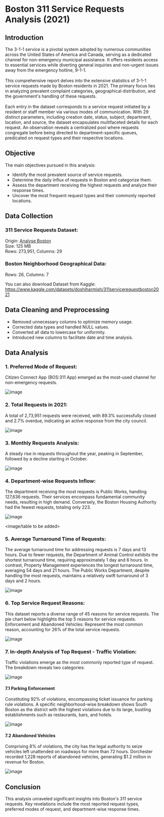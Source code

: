 # Boston 311 Service Requests Analysis (2021)
## Introduction
The 3-1-1 service is a pivotal system adopted by numerous communities across the United States of America and Canada, serving as a dedicated channel for non-emergency municipal assistance. It offers residents access to essential services while diverting general inquiries and non-urgent issues away from the emergency hotline, 9-1-1.<br><br>
This comprehensive report delves into the extensive statistics of 3-1-1 service requests made by Boston residents in 2021. The primary focus lies in analyzing prevalent complaint categories, geographical distribution, and the government's handling of these requests.<br><br>
Each entry in the dataset corresponds to a service request initiated by a resident or staff member via various modes of communication. With 29 distinct parameters, including creation date, status, subject, department, location, and source, the dataset encapsulates multifaceted details for each request. An observation reveals a centralized pool where requests congregate before being directed to department-specific queues, predicated on request types and their respective locations.

## Objective
The main objectives pursued in this analysis:
- Identify the most prevalent source of service requests.
- Determine the daily influx of requests in Boston and categorize them.
- Assess the department receiving the highest requests and analyze their response times.
- Uncover the most frequent request types and their commonly reported locations.

## Data Collection
### 311 Service Requests Dataset:
Origin: <a href = 'https://data.boston.gov/dataset/311-service-requests/resource/f53ebccd-bc61-49f9-83db-625f209c95f5'> Analyse Boston </a><br>
Size: 125 MB<br>
Rows: 273,951, Columns: 29<br>
### Boston Neighborhood Geographical Data:
Rows: 26, Columns: 7

You can also download Dataset from Kaggle: https://www.kaggle.com/datasets/doshiharmish/311servicerequestboston2021


## Data Cleaning and Preprocessing
- Removed unnecessary columns to optimize memory usage.
- Corrected data types and handled NULL values.
- Converted all data to lowercase for uniformity.
- Introduced new columns to facilitate date and time analysis.

## Data Analysis

### **1. Preferred Mode of Request:**
Citizen Connect App (BOS:311 App) emerged as the most-used channel for non-emergency requests.

![image](https://github.com/doshiharmish/311-ServiceRequest-Boston-2021-/assets/16878994/5fef5a09-cc6a-45c3-9941-ef468c0d8a1b)


### **2. Total Requests in 2021:**
A total of 2,73,951 requests were received, with 89.3% successfully closed and 2.7% overdue, indicating an active response from the city council.

![image](https://github.com/doshiharmish/311-ServiceRequest-Boston-2021-/assets/16878994/45533771-9e73-4ea2-abfb-7259e6d0149c)


### **3. Monthly Requests Analysis:**
A steady rise in requests throughout the year, peaking in September, followed by a decline starting in October.


![image](https://github.com/doshiharmish/311-ServiceRequest-Boston-2021-/assets/16878994/d1ab844c-4d84-48e7-a8ad-68225f571268)


### **4. Department-wise Requests Inflow:**
The department receiving the most requests is Public Works, handling 127,636 requests. Their services encompass fundamental community needs, resulting in high demand. Conversely, the Boston Housing Authority had the fewest requests, totaling only 223.

![image](https://github.com/doshiharmish/311-ServiceRequest-Boston-2021-/assets/16878994/a0a9c1a8-99f4-4b6a-9939-9fa5e99ee760)


<image/table to be added>

### **5. Average Turnaround Time of Requests:**
The average turnaround time for addressing requests is 7 days and 13 hours. Due to fewer requests, the Department of Animal Control exhibits the shortest turnaround time, requiring approximately 1 day and 6 hours. In contrast, Property Management experiences the longest turnaround time, averaging 54 days and 21 hours. The Public Works Department, despite handling the most requests, maintains a relatively swift turnaround of 3 days and 2 hours.

![image](https://github.com/doshiharmish/311-ServiceRequest-Boston-2021-/assets/16878994/1748a753-1750-42d0-b338-5d0894ae3f2f)

### **6. Top Service Request Reasons**:
This dataset reports a diverse range of 45 reasons for service requests. The pie chart below highlights the top 5 reasons for service requests. Enforcement and Abandoned Vehicles: Represent the most common reason, accounting for 26% of the total service requests.

![image](https://github.com/doshiharmish/311-ServiceRequest-Boston-2021-/assets/16878994/3e3f0cc1-8d51-4799-98a9-7580a787d037)


### **7. In-depth Analysis of Top Request - Traffic Violation**:
Traffic violations emerge as the most commonly reported type of request. The breakdown reveals two categories:

![image](https://github.com/doshiharmish/311-ServiceRequest-Boston-2021-/assets/16878994/75ddb7f2-5290-405a-9b0d-298cd8c6df1a)


#### **7.1 Parking Enforcement** 
Constituting 92% of violations, encompassing ticket issuance for parking rule violations. A specific neighborhood-wise breakdown shows South Boston as the district with the highest violations due to its large, bustling establishments such as restaurants, bars, and hotels.

![image](https://github.com/doshiharmish/311-ServiceRequest-Boston-2021-/assets/16878994/0902b3bc-5aee-4e3c-b429-1f8ca989c0c4)

#### **7.2 Abandoned Vehicles** 
Comprising 8% of violations, the city has the legal authority to seize vehicles left unattended on roadways for more than 72 hours. Dorchester recorded 1,228 reports of abandoned vehicles, generating $1.2 million in revenue for Boston.

![image](https://github.com/doshiharmish/311-ServiceRequest-Boston-2021-/assets/16878994/859909bf-010d-4f89-a4b0-e630edb56eff)

## Conclusion
This analysis unraveled significant insights into Boston's 311 service requests. Key revelations include the most reported request types, preferred modes of request, and department-wise response times.
